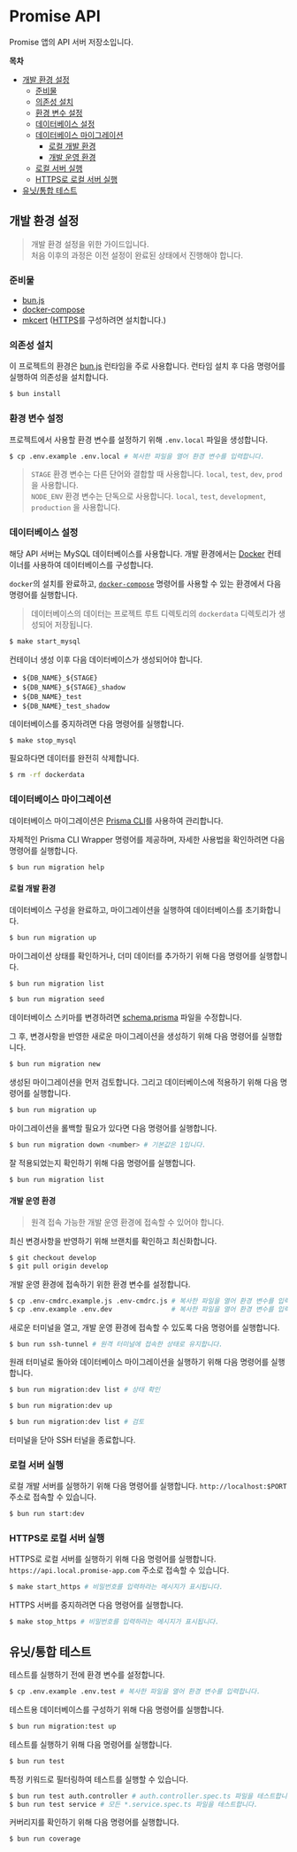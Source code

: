 # Promise API <!-- omit in toc -->

Promise 앱의 API 서버 저장소입니다.

**목차**

- [개발 환경 설정](#개발-환경-설정)
  - [준비물](#준비물)
  - [의존성 설치](#의존성-설치)
  - [환경 변수 설정](#환경-변수-설정)
  - [데이터베이스 설정](#데이터베이스-설정)
  - [데이터베이스 마이그레이션](#데이터베이스-마이그레이션)
    - [로컬 개발 환경](#로컬-개발-환경)
    - [개발 운영 환경](#개발-운영-환경)
  - [로컬 서버 실행](#로컬-서버-실행)
  - [HTTPS로 로컬 서버 실행](#https로-로컬-서버-실행)
- [유닛/통합 테스트](#유닛통합-테스트)

## 개발 환경 설정

>개발 환경 설정을 위한 가이드입니다.  \
>처음 이후의 과정은 이전 설정이 완료된 상태에서 진행해야 합니다.

### 준비물

- [bun.js](https://bun.sh)
- [docker-compose](https://www.docker.com/)
- [mkcert](https://github.com/FiloSottile/mkcert) ([HTTPS](#run-local-server-with-https)를 구성하려면 설치합니다.)

### 의존성 설치

이 프로젝트의 환경은 [bun.js](https://bun.sh) 런타임을 주로 사용합니다. 런타임 설치 후 다음 명령어를 실행하여 의존성을 설치합니다.

```bash
$ bun install
```

### 환경 변수 설정

프로젝트에서 사용할 환경 변수를 설정하기 위해 `.env.local` 파일을 생성합니다.

```bash
$ cp .env.example .env.local # 복사한 파일을 열어 환경 변수를 입력합니다.
```

>`STAGE` 환경 변수는 다른 단어와 결합할 때 사용합니다. `local`, `test`, `dev`, `prod` 을 사용합니다. \
>`NODE_ENV` 환경 변수는 단독으로 사용합니다. `local`, `test`, `development`, `production` 을 사용합니다.

### 데이터베이스 설정

해당 API 서버는 MySQL 데이터베이스를 사용합니다. 개발 환경에서는 [Docker](https://www.docker.com/) 컨테이너를 사용하여 데이터베이스를 구성합니다.

`docker`의 설치를 완료하고, [`docker-compose`](./docker-compose.yml) 명령어를 사용할 수 있는 환경에서 다음 명령어를 실행합니다.

>데이터베이스의 데이터는 프로젝트 루트 디렉토리의 `dockerdata` 디렉토리가 생성되어 저장됩니다.

```bash
$ make start_mysql
```

컨테이너 생성 이후 다음 데이터베이스가 생성되어야 합니다.

- `${DB_NAME}_${STAGE}`
- `${DB_NAME}_${STAGE}_shadow`
- `${DB_NAME}_test`
- `${DB_NAME}_test_shadow`

데이터베이스를 중지하려면 다음 명령어를 실행합니다.

```bash
$ make stop_mysql
```

필요하다면 데이터를 완전히 삭제합니다.

```bash
$ rm -rf dockerdata
```

### 데이터베이스 마이그레이션

데이터베이스 마이그레이션은 [Prisma CLI](https://www.prisma.io/)를 사용하여 관리합니다.

자체적인 Prisma CLI Wrapper 명령어를 제공하며, 자세한 사용법을 확인하려면 다음 명령어를 실행합니다.

```bash
$ bun run migration help
```

#### 로컬 개발 환경

데이터베이스 구성을 완료하고, 마이그레이션을 실행하여 데이터베이스를 초기화합니다.

```bash
$ bun run migration up
```

마이그레이션 상태를 확인하거나, 더미 데이터를 추가하기 위해 다음 명령어를 실행합니다.

```bash
$ bun run migration list

$ bun run migration seed
```

데이터베이스 스키마를 변경하려면 [schema.prisma](./prisma/schema.prisma) 파일을 수정합니다.

그 후, 변경사항을 반영한 새로운 마이그레이션을 생성하기 위해 다음 명령어를 실행합니다.

```bash
$ bun run migration new
```

생성된 마이그레이션을 먼저 검토합니다. 그리고 데이터베이스에 적용하기 위해 다음 명령어를 실행합니다.

```bash
$ bun run migration up
```

마이그레이션을 롤백할 필요가 있다면 다음 명령어를 실행합니다.

```bash
$ bun run migration down <number> # 기본값은 1입니다.
```

잘 적용되었는지 확인하기 위해 다음 명령어를 실행합니다.

```bash
$ bun run migration list
```

#### 개발 운영 환경

>원격 접속 가능한 개발 운영 환경에 접속할 수 있어야 합니다.

최신 변경사항을 반영하기 위해 브랜치를 확인하고 최신화합니다.

```bash
$ git checkout develop
$ git pull origin develop
```

개발 운영 환경에 접속하기 위한 환경 변수를 설정합니다.

```bash
$ cp .env-cmdrc.example.js .env-cmdrc.js # 복사한 파일을 열어 환경 변수를 입력합니다.
$ cp .env.example .env.dev               # 복사한 파일을 열어 환경 변수를 입력합니다.
```

새로운 터미널을 열고, 개발 운영 환경에 접속할 수 있도록 다음 명령어를 실행합니다.

```bash
$ bun run ssh-tunnel # 원격 터미널에 접속한 상태로 유지합니다.
```

원래 터미널로 돌아와 데이터베이스 마이그레이션을 실행하기 위해 다음 명령어를 실행합니다.

```bash
$ bun run migration:dev list # 상태 확인

$ bun run migration:dev up

$ bun run migration:dev list # 검토
```

터미널을 닫아 SSH 터널을 종료합니다.

### 로컬 서버 실행

로컬 개발 서버를 실행하기 위해 다음 명령어를 실행합니다. `http://localhost:$PORT` 주소로 접속할 수 있습니다.

```bash
$ bun run start:dev
```

### HTTPS로 로컬 서버 실행

HTTPS로 로컬 서버를 실행하기 위해 다음 명령어를 실행합니다. `https://api.local.promise-app.com` 주소로 접속할 수 있습니다.

```bash
$ make start_https # 비밀번호를 입력하라는 메시지가 표시됩니다.
```

HTTPS 서버를 중지하려면 다음 명령어를 실행합니다.

```bash
$ make stop_https # 비밀번호를 입력하라는 메시지가 표시됩니다.
```

## 유닛/통합 테스트

테스트를 실행하기 전에 환경 변수를 설정합니다.

```bash
$ cp .env.example .env.test # 복사한 파일을 열어 환경 변수를 입력합니다.
```

테스트용 데이터베이스를 구성하기 위해 다음 명령어를 실행합니다.

```bash
$ bun run migration:test up
```

테스트를 실행하기 위해 다음 명령어를 실행합니다.

```bash
$ bun run test
```

특정 키워드로 필터링하여 테스트를 실행할 수 있습니다.

```bash
$ bun run test auth.controller # auth.controller.spec.ts 파일을 테스트합니다.
$ bun run test service # 모든 *.service.spec.ts 파일을 테스트합니다.
```

커버리지를 확인하기 위해 다음 명령어를 실행합니다.

```bash
$ bun run coverage
```
